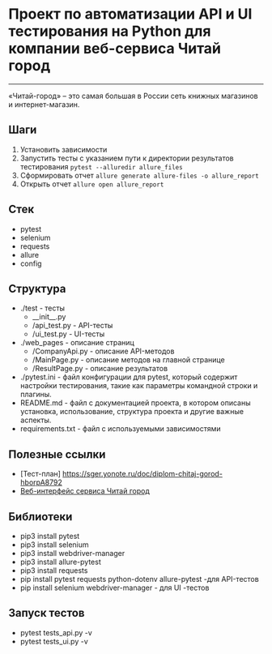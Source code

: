 # Проект по автоматизации API и UI тестирования на Python для компании веб-сервиса Читай город

***
«Читай-город» – это самая большая в России сеть книжных магазинов и интернет-магазин.

## Шаги

1. Установить зависимости
2. Запустить тесты с указанием пути к директории результатов тестирования `pytest --alluredir allure_files`
3. Сформировать отчет `allure generate allure-files -o allure_report`
4. Открыть отчет `allure open allure_report`

## Стек

- pytest<br>
- selenium<br>
- requests<br>
- allure<br>
- config<br>

## Структура

- ./test - тесты
    - \_\_init\_\_.py
    - /api_test.py - API-тесты
    - /ui_test.py - UI-тесты
- ./web_pages - описание страниц
    - /CompanyApi.py - описание API-методов
    - /MainPage.py - описание методов на главной странице
    - /ResultPage.py - описание результатов
- ./pytest.ini - файл конфигурации для pytest, который содержит настройки тестирования, такие как параметры командной
  строки и плагины.
- README.md - файл с документацией проекта, в котором описаны установка, использование, структура проекта и другие
  важные аспекты.
- requirements.txt - файл с используемыми зависимостями

## Полезные ссылки

- [Тест-план] https://sger.yonote.ru/doc/diplom-chitaj-gorod-hborpA8792
- [Веб-интерфейс сервиса Читай город ](https://www.chitai-gorod.ru/)

## Библиотеки

- pip3 install pytest
- pip3 install selenium
- pip3 install webdriver-manager
- pip3 install allure-pytest
- pip3 install requests
- pip install pytest requests python-dotenv allure-pytest -для API-тестов
- pip install selenium webdriver-manager - для UI -тестов

## Запуск тестов

- pytest tests_api.py -v
- pytest tests_ui.py  -v